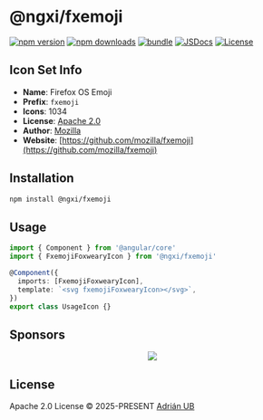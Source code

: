 # @ngxi/fxemoji

[![npm version][npm-version-src]][npm-version-href]
[![npm downloads][npm-downloads-src]][npm-downloads-href]
[![bundle][bundle-src]][bundle-href]
[![JSDocs][jsdocs-src]][jsdocs-href]
[![License][license-src]][license-href]

## Icon Set Info

- **Name**: Firefox OS Emoji
- **Prefix**: `fxemoji`
- **Icons**: 1034
- **License**: [Apache 2.0](https://mozilla.github.io/fxemoji/LICENSE.md)
- **Author**: [Mozilla](https://github.com/mozilla/fxemoji)
- **Website**: [https://github.com/mozilla/fxemoji](https://github.com/mozilla/fxemoji)

## Installation

```sh
npm install @ngxi/fxemoji
```

## Usage

```ts
import { Component } from '@angular/core'
import { FxemojiFoxwearyIcon } from '@ngxi/fxemoji'

@Component({
  imports: [FxemojiFoxwearyIcon],
  template: `<svg fxemojiFoxwearyIcon></svg>`,
})
export class UsageIcon {}
```

## Sponsors

<p align="center">
  <a href="https://cdn.jsdelivr.net/gh/adrian-ub/static/sponsors.svg">
    <img src='https://cdn.jsdelivr.net/gh/adrian-ub/static/sponsors.svg'/>
  </a>
</p>

## License

Apache 2.0 License © 2025-PRESENT [Adrián UB](https://github.com/adrian-ub)

<!-- Badges -->

[npm-version-src]: https://img.shields.io/npm/v/@ngxi/fxemoji?style=flat&colorA=080f12&colorB=1fa669
[npm-version-href]: https://npmjs.com/package/@ngxi/fxemoji
[npm-downloads-src]: https://img.shields.io/npm/dm/@ngxi/fxemoji?style=flat&colorA=080f12&colorB=1fa669
[npm-downloads-href]: https://npmjs.com/package/@ngxi/fxemoji
[bundle-src]: https://img.shields.io/bundlephobia/minzip/@ngxi/fxemoji?style=flat&colorA=080f12&colorB=1fa669&label=minzip
[bundle-href]: https://bundlephobia.com/result?p=@ngxi/fxemoji
[license-src]: https://img.shields.io/npm/l/@ngxi/fxemoji?style=flat&colorA=080f12&colorB=1fa669
[license-href]: https://github.com/adrian-ub/ngxi/blob/main/LICENSE
[jsdocs-src]: https://img.shields.io/badge/jsdocs-reference-080f12?style=flat&colorA=080f12&colorB=1fa669
[jsdocs-href]: https://www.jsdocs.io/package/@ngxi/fxemoji
